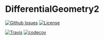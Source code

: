 # DifferentialGeometry2

[![Github Issues](https://img.shields.io/github/issues/julienlopez/DifferentialGeometry2.svg)](http://github.com/julienlopez/DifferentialGeometry2)
[![License](https://img.shields.io/github/license/julienlopez/DifferentialGeometry2.svg)](http://github.com/julienlopez/DifferentialGeometry2)

[![Travis](https://img.shields.io/travis/julienlopez/DifferentialGeometry2.svg)](https://travis-ci.org/julienlopez/DifferentialGeometry2)
[![codecov](https://codecov.io/gh/julienlopez/DifferentialGeometry2/branch/master/graph/badge.svg)](https://codecov.io/gh/julienlopez/DifferentialGeometry2)
